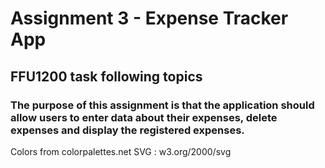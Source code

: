# Assignment 3 - Expense Tracker App
## FFU1200 task following topics

### The purpose of this assignment is that the application should allow users to enter data about their expenses, delete expenses and display the registered expenses.

Colors from colorpalettes.net
SVG : w3.org/2000/svg